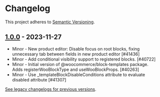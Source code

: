 # Changelog 

This project adheres to [Semantic Versioning](https://semver.org/spec/v2.0.0.html).

## [1.0.0](https://www.npmjs.com/package/@woocommerce/block-templates/v/1.0.0) - 2023-11-27 

-   Minor - New product editor: Disable focus on root blocks, fixing unnecessary tab between fields in new product editor [#41436]
-   Minor - Add conditional visibility support to registered blocks. [#40722]
-   Minor - Initial version of @woocommerce/block-templates package. Adds registerWooBlockType and useWooBlockProps. [#40263]
-   Minor - Use _templateBlockDisableConditions attribute to evaluate disabled attribute [#41307]

[See legacy changelogs for previous versions](https://github.com/woocommerce/woocommerce/blob/68581955106947918d2b17607a01bdfdf22288a9/packages/js/block-templates/CHANGELOG.md).
